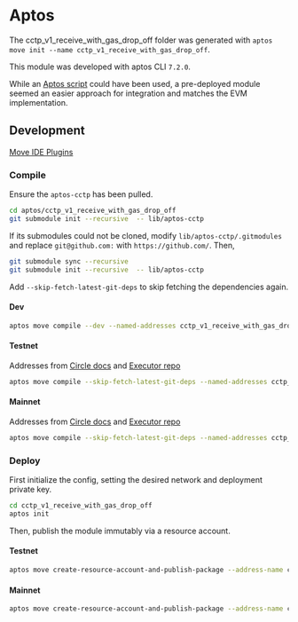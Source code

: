 # Aptos

The cctp_v1_receive_with_gas_drop_off folder was generated with `aptos move init --name cctp_v1_receive_with_gas_drop_off`.

This module was developed with aptos CLI `7.2.0`.

While an [Aptos script](https://aptos.dev/en/build/smart-contracts/book/modules-and-scripts) could have been used, a pre-deployed module seemed an easier approach for integration and matches the EVM implementation.

## Development

[Move IDE Plugins](https://aptos.dev/en/build/smart-contracts#move-ide-plugins)

### Compile

Ensure the `aptos-cctp` has been pulled.

```bash
cd aptos/cctp_v1_receive_with_gas_drop_off
git submodule init --recursive  -- lib/aptos-cctp
```

If its submodules could not be cloned, modify `lib/aptos-cctp/.gitmodules` and replace `git@github.com:` with `https://github.com/`. Then,

```bash
git submodule sync --recursive
git submodule init --recursive  -- lib/aptos-cctp
```

Add `--skip-fetch-latest-git-deps` to skip fetching the dependencies again.

#### Dev

```bash
aptos move compile --dev --named-addresses cctp_v1_receive_with_gas_drop_off=default
```

#### Testnet

Addresses from [Circle docs](https://developers.circle.com/stablecoins/aptos-packages) and [Executor repo](https://github.com/wormholelabs-xyz/example-messaging-executor/blob/aptos/aptos/DEPLOYMENTS.md)

```bash
aptos move compile --skip-fetch-latest-git-deps --named-addresses cctp_v1_receive_with_gas_drop_off=default,message_transmitter=0x081e86cebf457a0c6004f35bd648a2794698f52e0dde09a48619dcd3d4cc23d9,token_messenger_minter=0x5f9b937419dda90aa06c1836b7847f65bbbe3f1217567758dc2488be31a477b9,stablecoin=0x72d1e6aa6a648a3afc5d45d8d66b353f1e1837a728c0813beec77f28a697fa7a,aptos_extensions=0xb75a74c6f8fddb93fdc00194e2295d8d5c3f6a721e79a2b86884394dcc554f8f,deployer=default
```

#### Mainnet

Addresses from [Circle docs](https://developers.circle.com/stablecoins/aptos-packages) and [Executor repo](https://github.com/wormholelabs-xyz/example-messaging-executor/blob/aptos/aptos/DEPLOYMENTS.md)

```bash
aptos move compile --skip-fetch-latest-git-deps --named-addresses cctp_v1_receive_with_gas_drop_off=default,message_transmitter=0x177e17751820e4b4371873ca8c30279be63bdea63b88ed0f2239c2eea10f1772,token_messenger_minter=0x9bce6734f7b63e835108e3bd8c36743d4709fe435f44791918801d0989640a9d,stablecoin=0xe5c5befe31ce06bc1f2fd31210988aac08af6d821b039935557a6f14c03471be,aptos_extensions=0x98bce69c31ee2cf91ac50a3f38db7b422e3df7cdde9fe672ee1d03538a6aeae0,deployer=default
```

### Deploy

First initialize the config, setting the desired network and deployment private key.

```bash
cd cctp_v1_receive_with_gas_drop_off
aptos init
```

Then, publish the module immutably via a resource account.

#### Testnet

```bash
aptos move create-resource-account-and-publish-package --address-name cctp_v1_receive_with_gas_drop_off --seed-encoding Utf8 --seed cctp_v1_receive_with_gas_drop_off_v0 --named-addresses message_transmitter=0x081e86cebf457a0c6004f35bd648a2794698f52e0dde09a48619dcd3d4cc23d9,token_messenger_minter=0x5f9b937419dda90aa06c1836b7847f65bbbe3f1217567758dc2488be31a477b9,stablecoin=0x72d1e6aa6a648a3afc5d45d8d66b353f1e1837a728c0813beec77f28a697fa7a,aptos_extensions=0xb75a74c6f8fddb93fdc00194e2295d8d5c3f6a721e79a2b86884394dcc554f8f,deployer=default
```

#### Mainnet

```bash
aptos move create-resource-account-and-publish-package --address-name cctp_v1_receive_with_gas_drop_off --seed-encoding Utf8 --seed cctp_v1_receive_with_gas_drop_off_v0 --named-addresses message_transmitter=0x177e17751820e4b4371873ca8c30279be63bdea63b88ed0f2239c2eea10f1772,token_messenger_minter=0x9bce6734f7b63e835108e3bd8c36743d4709fe435f44791918801d0989640a9d,stablecoin=0xe5c5befe31ce06bc1f2fd31210988aac08af6d821b039935557a6f14c03471be,aptos_extensions=0x98bce69c31ee2cf91ac50a3f38db7b422e3df7cdde9fe672ee1d03538a6aeae0,deployer=default
```
